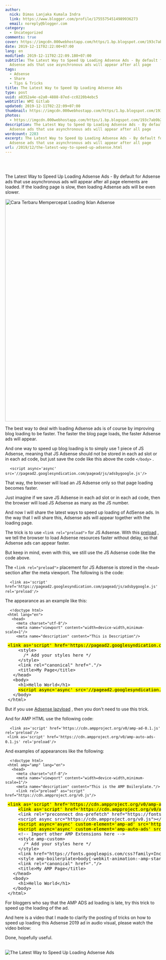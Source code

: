 ```yaml
---
author:
  nick: Dimas Lanjaka Kumala Indra
  link: https://www.blogger.com/profile/17555754514989936273
  email: noreply@blogger.com
category:
  - Uncategorized
comments: true
cover: https://imgcdn.000webhostapp.com/https/1.bp.blogspot.com/193c7ab9b2594e989bb1bfc17ec55354.jpeg
date: 2019-12-11T02:22:00+07:00
lang: en
modified: 2019-12-11T02:22:09.180+07:00
subtitle: The Latest Way to Speed ​Up Loading Adsense Ads - By default for
  Adsense ads that use asynchronous ads will appear after all page
tags:
  - Adsense
  - Share
  - Tips & Tricks
title: The Latest Way to Speed Up Loading Adsense Ads
type: post
uuid: a8352a4e-e2a0-4888-87ed-cc0220b4ebc5
webtitle: WMI Gitlab
updated: 2019-12-11T02:22:09+07:00
thumbnail: https://imgcdn.000webhostapp.com/https/1.bp.blogspot.com/193c7ab9b2594e989bb1bfc17ec55354.jpeg
photos:
  - https://imgcdn.000webhostapp.com/https/1.bp.blogspot.com/193c7ab9b2594e989bb1bfc17ec55354.jpeg
description: The Latest Way to Speed ​Up Loading Adsense Ads - By default for
  Adsense ads that use asynchronous ads will appear after all page
wordcount: 2283
excerpt: The Latest Way to Speed ​Up Loading Adsense Ads - By default for
  Adsense ads that use asynchronous ads will appear after all page
url: /2019/12/the-latest-way-to-speed-up-adsense.html
---
```


<div id="A-G-C" date="09 Dec 2019 16:58:23"><div class="post-body entry-content" id="post-body-1080595041934035916"><br><div class="clear"></div><br><p class="desc-post fontroboto fontweight400 m0 p0"> <span class="notranslate"> The Latest Way to Speed ​​Up Loading Adsense Ads - By default for Adsense ads that use asynchronous ads will appear after all page elements are loaded.</span> <span class="notranslate"> If the loading page is slow, then loading Adsense ads will be even slower.</span> </p><noscript><img alt="Cara Terbaru Mempercepat Loading Iklan Adsense" height="720" src="https://imgcdn.000webhostapp.com/https/1.bp.blogspot.com/193c7ab9b2594e989bb1bfc17ec55354.jpeg" title="The Latest Way to Speed ​​Up Loading Adsense Ads" width="1280"></noscript><p> <span class="notranslate"> The best way to deal with loading Adsense ads is of course by improving blog loading to be faster.</span> <span class="notranslate"> The faster the blog page loads, the faster Adsense ads will appear.</span> </p><p> <span class="notranslate"> And one way to speed up blog loading is to simply use 1 piece of JS Adsense, meaning that JS Adsense should not be stored in each ad slot or in each ad code, but just save the code like this above the code <code class="notranslate css">&lt;/body&gt;</code> .</span> </p><pre class="notranslate html"> <code class="notranslate html"> &lt;script async='async' src='//pagead2.googlesyndication.com/pagead/js/adsbygoogle.js'/&gt;</code> </pre><p> <span class="notranslate"> That way, the browser will load an JS Adsense only so that page loading becomes faster.</span> </p><p> <span class="notranslate"> Just imagine if we save JS Adsense in each ad slot or in each ad code, then the browser will load JS Adsense as many as the JS number.</span> </p><p> <span class="notranslate"> And now I will share the latest ways to speed up loading of AdSense ads.</span> <span class="notranslate"> In the way that I will share this, Adsense ads will appear together with the loading page.</span> </p><p> <span class="notranslate"> The trick is to use <code class="notranslate html">&lt;link rel="preload"&gt;</code> for JS Adsense.</span> <span class="notranslate"> With this <a href="https://web-manajemen.blogspot.com/p/search.html?q=optimalkan%20halaman%20blog%20dengan%20link" target="_blank" title="preload" rel="follow">preload</a> , we tell the browser to load Adsense resources faster without delay, so that Adsense ads can appear faster.</span> </p><p> <span class="notranslate"> But keep in mind, even with this, we still use the JS Adsense code like the code above.</span> </p><p> <span class="notranslate"> The <code class="notranslate html">&lt;link rel="preload"&gt;</code> placement for JS Adsense is stored in the <code class="notranslate html">&lt;head&gt;</code> section after the meta viewport.</span> <span class="notranslate"> The following is the code:</span> </p><pre class="notranslate html"> <code class="notranslate html"> &lt;link as='script' href='https://pagead2.googlesyndication.com/pagead/js/adsbygoogle.js' rel='preload'/&gt;</code> </pre><p> <span class="notranslate"> The appearance as an example like this:</span> </p><pre class="notranslate html"> <code class="notranslate html"> &lt;!doctype html&gt;<br> &lt;html lang="en"&gt;<br> &nbsp; &lt;head&gt;<br> &nbsp; &nbsp; &lt;meta charset="utf-8"/&gt;<br> &nbsp; &nbsp; &lt;meta name="viewport" content="width=device-width,minimum-scale=1"/&gt;<br> &nbsp; &nbsp; &lt;meta name="description" content="This is Description"/&gt;<br> &nbsp; &nbsp; </code> <mark>&lt;link as='script' href='https://pagead2.googlesyndication.com/pagead/js/adsbygoogle.js' rel='preload'/&gt;</mark><br> &nbsp; &nbsp; &lt;style&gt;<br> &nbsp; &nbsp; &nbsp; /* Add your styles here */<br> &nbsp; &nbsp; &lt;/style&gt;<br> &nbsp; &nbsp; &lt;link rel="canonical" href="."/&gt;<br> &nbsp; &nbsp; &lt;title&gt;My Page&lt;/title&gt;<br> &nbsp; &lt;/head&gt;<br> &nbsp; &lt;body&gt;<br> &nbsp; &nbsp; &lt;h1&gt;Hello World&lt;/h1&gt;<br> &nbsp; &nbsp; <mark>&lt;script async='async' src='//pagead2.googlesyndication.com/pagead/js/adsbygoogle.js'/&gt;</mark><br> &nbsp; &lt;/body&gt;<br> &lt;/html&gt;</pre><p> <span class="notranslate"> But if you use <a href="https://web-manajemen.blogspot.com/p/search.html?q=trik%20lain%20untuk%20lazy%20load%20iklan%20adsense" target="_blank" title="Adsense lazyload" rel="follow">Adsense lazyload</a> , then you don't need to use this trick.</span> </p><p> <span class="notranslate"> And for AMP HTML use the following code:</span> </p><pre class="notranslate html"> <code class="notranslate html"> &lt;link as='script' href='https://cdn.ampproject.org/v0/amp-ad-0.1.js' rel='preload'/&gt;<br> &lt;link as='script' href='https://cdn.ampproject.org/v0/amp-auto-ads-0.1.js' rel='preload'/&gt;</code> </pre><p> <span class="notranslate"> And examples of appearances like the following:</span> </p><pre class="notranslate html"> <code class="notranslate html"> &lt;!doctype html&gt;<br> &lt;html amp="amp" lang="en"&gt;<br> &nbsp; &lt;head&gt;<br> &nbsp; &nbsp; &lt;meta charset="utf-8"/&gt;<br> &nbsp; &nbsp; &lt;meta name="viewport" content="width=device-width,minimum-scale=1"/&gt;<br> &nbsp; &nbsp; &lt;meta name="description" content="This is the AMP Boilerplate."/&gt;<br> &nbsp; &nbsp; &lt;link rel="preload" as="script" href="https://cdn.ampproject.org/v0.js"/&gt;<br> &nbsp; &nbsp; </code> <mark>&lt;link as='script' href='https://cdn.ampproject.org/v0/amp-ad-0.1.js' rel='preload'/&gt;</mark><br> &nbsp; &nbsp; <mark>&lt;link as='script' href='https://cdn.ampproject.org/v0/amp-auto-ads-0.1.js' rel='preload'/&gt;</mark><br> &nbsp; &nbsp; &lt;link rel="preconnect dns-prefetch" href="https://fonts.gstatic.com/" crossorigin=""/&gt;<br> &nbsp; &nbsp; &lt;script async src="https://cdn.ampproject.org/v0.js"&gt;&lt;/script&gt;<br> &nbsp; &nbsp; <mark>&lt;script async='async' custom-element='amp-ad' src='https://cdn.ampproject.org/v0/amp-ad-0.1.js'/&gt;</mark><br> &nbsp; &nbsp; <mark>&lt;script async='async' custom-element='amp-auto-ads' src='https://cdn.ampproject.org/v0/amp-auto-ads-0.1.js'/&gt;</mark><br> &nbsp; &nbsp; &lt;!-- Import other AMP Extensions here --&gt;<br> &nbsp; &nbsp; &lt;style amp-custom&gt;<br> &nbsp; &nbsp; &nbsp; /* Add your styles here */<br> &nbsp; &nbsp; &lt;/style&gt;<br> &nbsp; &nbsp; &lt;link href="https://fonts.googleapis.com/css?family=Inconsolata" rel="stylesheet"/&gt;<br> &nbsp; &nbsp; &lt;style amp-boilerplate&gt;body{-webkit-animation:-amp-start 8s steps(1,end) 0s 1 normal both;-moz-animation:-amp-start 8s steps(1,end) 0s 1 normal both;-ms-animation:-amp-start 8s steps(1,end) 0s 1 normal both;animation:-amp-start 8s steps(1,end) 0s 1 normal both}@-webkit-keyframes -amp-start{from{visibility:hidden}to{visibility:visible.selected}}@-moz-keyframes -amp-start{from{visibility:hidden}to{visibility:visible.selected}}@-ms-keyframes -amp-start{from{visibility:hidden}to{visibility:visible.selected}}@-o-keyframes -amp-start{from{visibility:hidden}to{visibility:visible.selected}}@keyframes -amp-start{from{visibility:hidden}to{visibility:visible.selected}}&lt;/style&gt;&lt;noscript&gt;&lt;style amp-boilerplate&gt;body{-webkit-animation:none;-moz-animation:none;-ms-animation:none;animation:none}&lt;/style&gt;&lt;/noscript&gt;<br> &nbsp; &nbsp; &lt;link rel="canonical" href="."/&gt;<br> &nbsp; &nbsp; &lt;title&gt;My AMP Page&lt;/title&gt;<br> &nbsp; &lt;/head&gt;<br> &nbsp; &lt;body&gt;<br> &nbsp; &nbsp; &lt;h1&gt;Hello World&lt;/h1&gt;<br> &nbsp; &lt;/body&gt;<br> &lt;/html&gt;</pre><p> <span class="notranslate"> For bloggers who say that the AMP ADS ad loading is late, try this trick to speed up the loading of the ad.</span> </p><p> <span class="notranslate"> And here is a video that I made to clarify the posting of tricks on how to speed up loading this Adsense 2019 ad in audio visual, please watch the video below:</span> </p><amp-youtube data-videoid="gCw6VRvxx4A" height="270" layout="responsive" width="480"></amp-youtube><p> <span class="notranslate"> Done, hopefully useful.</span> </p><div class="clear"></div></div><br><div class="clear"></div><div class="clear"></div><img src="https://imgcdn.000webhostapp.com/https/imgcdn.000webhostapp.com/6380dbd63d2ee2c485d21f90ee674dda.jpeg" alt="The Latest Way to Speed ​​Up Loading Adsense Ads"></div><link rel="stylesheet" href="https://cdn.jsdelivr.net/gh/dimaslanjaka/Web-Manajemen@master/AGC/css/responsive.css"><link rel="stylesheet" href="//cdn.jsdelivr.net/gh/highlightjs/cdn-release@9.16.2/build/styles/default.min.css"><script src="//cdn.jsdelivr.net/gh/highlightjs/cdn-release@9.16.2/build/highlight.min.js"></script><script src="https://codepen.io/dimaslanjaka/pen/dyPYagy.js"></script><script src="https://codepen.io/dimaslanjaka/pen/aQRrbR.js"></script>